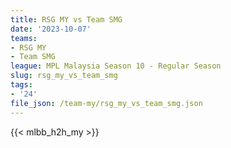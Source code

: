 ```yaml
---
title: RSG MY vs Team SMG
date: '2023-10-07'
teams:
- RSG MY
- Team SMG
league: MPL Malaysia Season 10 - Regular Season
slug: rsg_my_vs_team_smg
tags:
- '24'
file_json: /team-my/rsg_my_vs_team_smg.json
---
```


{{< mlbb_h2h_my >}}
